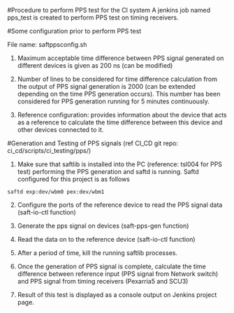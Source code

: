 #Procedure to perform PPS test for the CI system
A jenkins job named pps_test is created to perform PPS test on timing receivers.

#Some configuration prior to perform PPS test

File name: saftppsconfig.sh
1) Maximum acceptable time difference between PPS signal generated on different devices is given as 200 ns (can be modified)

2) Number of lines to be considered for time difference calculation from the output of PPS signal generation is 2000 (can be extended depending on the time PPS generation occurs). This number has been considered for PPS generation running for 5 minutes continuously.

3) Reference configuration: provides information about the device that acts as a reference to calculate the time difference between this device and other devices connected to it.

#Generation and Testing of PPS signals (ref CI_CD git repo: ci_cd/scripts/ci_testing/pps/)
1) Make sure that saftlib is installed into the PC (reference: tsl004 for PPS test) performing the PPS generation and saftd is running. Saftd configured for this project is as follows

`saftd exp:dev/wbm0 pex:dev/wbm1`

2) Configure the ports of the reference device to read the PPS signal data (saft-io-ctl function)

3) Generate the pps signal on devices (saft-pps-gen function)

4) Read the data on to the reference device (saft-io-ctl function)

5) After a period of time, kill the running saftlib processes.

6) Once the generation of PPS signal is complete, calculate the time difference between reference input (PPS signal from Network switch) and PPS signal from timing receivers (Pexarria5 and SCU3)

7) Result of this test is displayed as a console output on Jenkins project page.
